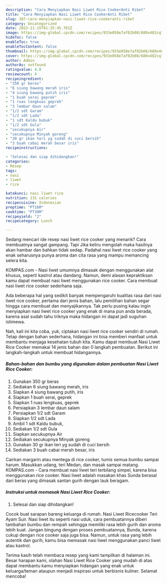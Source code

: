 ```yaml
---
description: "Cara Menyiapkan Nasi Liwet Rice CookerAnti Ribet"
title: "Cara Menyiapkan Nasi Liwet Rice CookerAnti Ribet"
slug: 387-cara-menyiapkan-nasi-liwet-rice-cookeranti-ribet
category: Uncategorized
date: 2022-11-15T01:35:45.761Z
image: https://img-global.cpcdn.com/recipes/933e058e7af02b08/680x482cq70/nasi-liwet-rice-cooker-foto-resep-utama.jpg
hideToc: false
enableToc: true
enableTocContent: false
thumbnail: https://img-global.cpcdn.com/recipes/933e058e7af02b08/680x482cq70/nasi-liwet-rice-cooker-foto-resep-utama.jpg
cover: https://img-global.cpcdn.com/recipes/933e058e7af02b08/680x482cq70/nasi-liwet-rice-cooker-foto-resep-utama.jpg
author: Admin
authorAv: notfound
ratingvalue: 4.8
reviewcount: 4
recipeingredient:
- "350 gr beras"
- "6 siung bawang merah iris"
- "4 siung bawang putih iris"
- "1 buah serai geprek"
- "1 ruas lengkuas geprek"
- "3 lembar daun salam"
- "1/2 sdt Garam"
- "1/2 sdt Lada"
- "1 sdt Kaldu bubuk"
- "1/2 sdt Gula"
- "secukupnya Air"
- "secukupnya Minyak goreng"
- "30 gr ikan teri yg sudah di cuci bersih"
- "3 buah cabai merah besar iris"
recipeinstructions:

- "Selesai dan siap dihidangkan!"
categories:
- Resep
tags:
- nasi
- liwet
- rice

katakunci: nasi liwet rice 
nutrition: 131 calories
recipecuisine: Indonesian
preptime: "PT16M"
cooktime: "PT30M"
recipeyield: "2"
recipecategory: Lunch

---
```



Sedang mencari ide resep nasi liwet rice cooker yang menarik? Cara membuatnya sangat gampang. Tapi Jika keliru mengolah maka hasilnya akan hambar dan bahkan tidak sedap. Padahal nasi liwet rice cooker yang enak seharusnya punya aroma dan cita rasa yang mampu memancing selera kita.


KOMPAS.com - Nasi liwet umumnya dimasak dengan menggunakan alat khusus, seperti kastrol atau dandang. Namun, demi alasan kepraktiksan kamu dapat membuat nasi liwet menggunakan rice cooker. Cara membuat nasi liwet rice cooker sederhana saja.

Ada beberapa hal yang sedikit banyak mempengaruhi kualitas rasa dari nasi liwet rice cooker, pertama dari jenis bahan, lalu pemilihan bahan segar hingga cara membuat dan menyajikannya. Tak perlu pusing kalau ingin menyiapkan nasi liwet rice cooker yang enak di mana pun anda berada, karena asal sudah tahu triknya maka hidangan ini dapat jadi suguhan istimewa.


Nah, kali ini kita coba, yuk, ciptakan nasi liwet rice cooker sendiri di rumah. Tetap dengan bahan sederhana, hidangan ini bisa memberi manfaat untuk membantu menjaga kesehatan tubuh kita. Kamu dapat membuat Nasi Liwet Rice Cooker memakai 14 jenis bahan dan 0 langkah pembuatan. Berikut ini langkah-langkah untuk membuat hidangannya.

<!--inarticleads1-->

##### Bahan-bahan dan bumbu yang digunakan dalam pembuatan Nasi Liwet Rice Cooker:

1. Gunakan 350 gr beras
1. Sediakan 6 siung bawang merah, iris
1. Siapkan 4 siung bawang putih, iris
1. Siapkan 1 buah serai, geprek
1. Siapkan 1 ruas lengkuas, geprek
1. Persiapkan 3 lembar daun salam
1. Persiapkan 1/2 sdt Garam
1. Siapkan 1/2 sdt Lada
1. Ambil 1 sdt Kaldu bubuk,
1. Sediakan 1/2 sdt Gula
1. Siapkan secukupnya Air
1. Sediakan secukupnya Minyak goreng
1. Gunakan 30 gr ikan teri yg sudah di cuci bersih
1. Sediakan 3 buah cabai merah besar, iris


Cairkan margarin atau mentega di rice cooker, tumis semua bumbu sampai harum. Masukkan udang, teri Medan, dan masak sampai matang. KOMPAS.com - Cara membuat nasi liwet teri terbilang simpel, karena bisa menggunakan rice cooker. Nasi liwet adalah masakan khas Sunda berasal dari beras yang dimasak santan gurih dengan lauk beragam. 

<!--inarticleads2-->

##### Instruksi untuk memasak Nasi Liwet Rice Cooker:


1. Selesai dan siap dihidangkan!

Cocok buat sarapan bareng keluarga di rumah. Nasi Liwet Ricecooker Teri Ayam Suir. Nasi liwet itu seperti nasi uduk, cara pembuatannya diberi tambahan bumbu dan rempah sehingga memiliki rasa lebih gurih dan aroma lebih kuat. Jangan bingung dengan proses pembuatannya, Bunda, karena cukup dengan rice cooker saja juga bisa. Namun, untuk rasa yang lebih autentik dan gurih, kamu bisa memasak nasi liwet menggunakan panci liwet atau kastrol. 

Terima kasih telah membaca resep yang kami tampilkan di halaman ini. Besar harapan kami, olahan Nasi Liwet Rice Cooker yang mudah di atas dapat membantu kamu menyiapkan hidangan yang enak untuk keluarga/teman ataupun menjadi inspirasi untuk berbisnis kuliner. Selamat mencoba!
